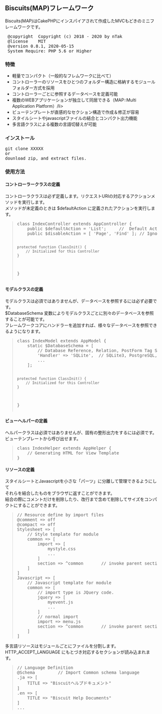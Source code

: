 <h2> Biscuits(MAP)フレームワーク </h2>
<p>Biscuits(MAP)はCakePHPにインスパイアされて作成したMVCもどきのミニフレームワークです。
</p>
<pre>
 @copyright  Copyright (c) 2018 - 2020 by nTak
 @license    MIT
 @version 0.8.1, 2020-05-15
 System Require: PHP 5.6 or Higher
</pre>
<h3>特徴</h3> 
<ul>
<li>軽量でコンパクト（一般的なフレムワークに比べて）</li>
<li>コントローラーのリソースをひとつのフォルダー構造に格納するモジュールフォルダー方式を採用</li>
<li>コントローラーごとに参照するデータベースを定義可能</li>
<li>複数のWEBアプリケーションが独立して同居できる（MAP::Multi Application Platform）/li>
<li>ビューテンプレートが直感的なセクション構造で作成＆修正が容易</li>
<li>スタイルシートやjavascriptファイルの結合とコンパクト出力機能</li>
<li>多言語クラスによる複数の言語切替えが可能</li>
</ul>
<h3>インストール</h3> 
<p>
</p>
<pre>
git clone XXXXX
or
dounload zip, and extract files.
</pre>
<h3>使用方法</h3> 
<h4>コントローラークラスの定義</h4>
<p>
コントローラクラスは必ず定義します。リクエストURIの対応するアクションメソッドを実行します。<br>
メソッドが未定義のときは $defaultAction に定義されたアクションを実行します。<br>
</p>
<blockquote>
<pre>
class IndexController extends AppController {
	public $defaultAction = 'List';		//  Default Action
	public $disableAction = [ 'Page', 'Find' ];	// Ignore Action on AppController class.

	protected function ClassInit() {
        // Initialized for this Controller
	}
}
</pre>
</blockquote>
<h4>モデルクラスの定義</h4>
<p>
モデルクラスは必須ではありませんが、データベースを参照するには必ず必要です。<br>
$DatabaseSchema 変数によりモデルクラスごとに別々のデータベースを参照することが可能です。<br>
フレームワークコアにハンドラーを追加すれば、様々なデータベースを参照できるようになります。<br>
</p>
<blockquote>
<pre>
class IndexModel extends AppModel {
    static $DatabaseSchema = [
        // Database Reference, Relation, PostForm Tag Schema Definition
        'Handler' => 'SQLite',  // SQLite3, PostgreSQL, ...
        ...
    ];

    protected function ClassInit() {
        // Initialized for this Controller
    }
}
</pre>
</blockquote>
<h4>ビューヘルパーの定義</h4>
<p>
ヘルパークラスは必須ではありませんが、固有の整形出力をするには必須です。<br>
ビューテンプレートから呼び出せます。<br>
</p>
<blockquote>
<pre>
class IndexHelper extends AppHelper {
    // Generating HTML for View Template
}
</pre>
</blockquote>
<h4>リソースの定義</h4>
<p>
スタイルシートとJavascriptを小さな「パーツ」に分離して管理できるようにして<br>
それらを結合したものをブラウザに返すことができます。<br>
結合の際にコメントだけを削除したり、改行まで含めて削除してサイズをコンパクトにすることができます。<br>
</p>
<blockquote>
<pre>
// Resource define by import files
@comment => off
@compact => off
Stylesheet => [
    // Style template for module
    common => [
        import => [
            mystyle.css
            ...
        ]
        section => ^common       // invoke parent section resource.
    ]
]
Javascript => [
    // Javascript template for module
    common => [
        // import type is JQuery code.
        jquery => [
            myevent.js
            ...
        ]
        // normal import
        import => menu.js
        section => ^common       // invoke parent section resource.
    ]
]
</pre>
</blockquote>
<p>
多言語リソースはモジュールごとにファイルを分割します。<br>
HTTP_ACCEPT_LANGUAGE にもとづき対応するセクションが読み込まれます。<br>
</p>
<blockquote>
<pre>
// Language Definition
@Schema         // Import Common schema language
.ja => [
    TITLE => "Biscuitヘルプドキュメント"
]
.en => [
    TITLE => "Biscuit Help Documents"
]
...
</pre>
</blockquote>
